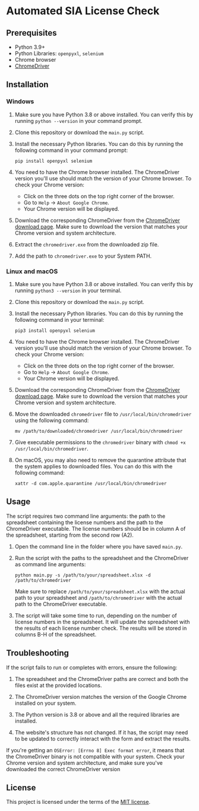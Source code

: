 # Automated SIA License Check

## Prerequisites

- Python 3.9+
- Python Libraries: `openpyxl`, `selenium`
- Chrome browser
- [ChromeDriver](https://sites.google.com/chromium.org/driver/)

## Installation

### Windows

1. Make sure you have Python 3.8 or above installed. You can verify this by running `python --version` in your command prompt.

2. Clone this repository or download the `main.py` script.

3. Install the necessary Python libraries. You can do this by running the following command in your command prompt:

    ```shell
    pip install openpyxl selenium
    ```

4. You need to have the Chrome browser installed. The ChromeDriver version you'll use should match the version of your Chrome browser. To check your Chrome version:
   * Click on the three dots on the top right corner of the browser.
   * Go to `Help` -> `About Google Chrome`.
   * Your Chrome version will be displayed.

5. Download the corresponding ChromeDriver from the [ChromeDriver download page](https://chromedriver.chromium.org/downloads). Make sure to download the version that matches your Chrome version and system architecture.

6. Extract the `chromedriver.exe` from the downloaded zip file.

7. Add the path to `chromedriver.exe` to your System PATH.

### Linux and macOS

1. Make sure you have Python 3.8 or above installed. You can verify this by running `python3 --version` in your terminal.

2. Clone this repository or download the `main.py` script.

3. Install the necessary Python libraries. You can do this by running the following command in your terminal:

    ```shell
    pip3 install openpyxl selenium
    ```

4. You need to have the Chrome browser installed. The ChromeDriver version you'll use should match the version of your Chrome browser. To check your Chrome version:
   * Click on the three dots on the top right corner of the browser.
   * Go to `Help` -> `About Google Chrome`.
   * Your Chrome version will be displayed.

5. Download the corresponding ChromeDriver from the [ChromeDriver download page](https://chromedriver.chromium.org/downloads). Make sure to download the version that matches your Chrome version and system architecture.

6. Move the downloaded `chromedriver` file to `/usr/local/bin/chromedriver` using the following command:

    ```shell
    mv /path/to/downloaded/chromedriver /usr/local/bin/chromedriver
    ```

7. Give executable permissions to the `chromedriver` binary with `chmod +x /usr/local/bin/chromedriver`.

8. On macOS, you may also need to remove the quarantine attribute that the system applies to downloaded files. You can do this with the following command:
    ```shell
    xattr -d com.apple.quarantine /usr/local/bin/chromedriver
    ```

## Usage

The script requires two command line arguments: the path to the spreadsheet containing the license numbers and the path to the ChromeDriver executable. The license numbers should be in column A of the spreadsheet, starting from the second row (A2).

1. Open the command line in the folder where you have saved `main.py`.

2. Run the script with the paths to the spreadsheet and the ChromeDriver as command line arguments:

    ```shell
    python main.py -s /path/to/your/spreadsheet.xlsx -d /path/to/chromedriver
    ```

   Make sure to replace `/path/to/your/spreadsheet.xlsx` with the actual path to your spreadsheet and `/path/to/chromedriver` with the actual path to the ChromeDriver executable.

3. The script will take some time to run, depending on the number of license numbers in the spreadsheet. It will update the spreadsheet with the results of each license number check. The results will be stored in columns B-H of the spreadsheet.

## Troubleshooting

If the script fails to run or completes with errors, ensure the following:

1. The spreadsheet and the ChromeDriver paths are correct and both the files exist at the provided locations.

2. The ChromeDriver version matches the version of the Google Chrome installed on your system.

3. The Python version is 3.8 or above and all the required libraries are installed.

4. The website's structure has not changed. If it has, the script may need to be updated to correctly interact with the form and extract the results.

If you're getting an `OSError: [Errno 8] Exec format error`, it means that the ChromeDriver binary is not compatible with your system. Check your Chrome version and system architecture, and make sure you've downloaded the correct ChromeDriver version

## License

This project is licensed under the terms of the [MIT license](License.md).
